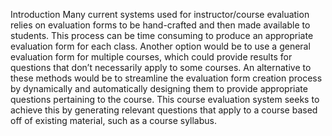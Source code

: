 Introduction
     Many current systems used for instructor/course evaluation relies on evaluation forms to be hand-crafted and then made available to students. This process can be time consuming to produce an appropriate evaluation form for each class. Another option would be to use a general evaluation form for multiple courses, which could provide results for questions that don’t necessarily apply to some courses. An alternative to these methods would be to streamline the evaluation form creation process by dynamically and automatically designing them to provide appropriate questions pertaining to the course. This course evaluation system seeks to achieve this by generating relevant questions that apply to a course based off of existing material, such as a course syllabus.
